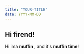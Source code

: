 ```yaml
---
title: "YOUR-TITLE"
date: YYYY-MM-DD
---
```

## Hi firend!

Hi ima **muffin** , and it's **muffin time**!
